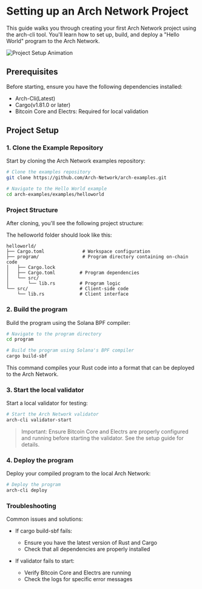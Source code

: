 # Setting up an Arch Network Project

This guide walks you through creating your first Arch Network project using the arch-cli tool. You'll learn how to set up, build, and deploy a "Hello World" program to the Arch Network.

<div class="terminal-animation">
  <img src="../assets/setup-project-demo.gif" alt="Project Setup Animation" />
</div>

## Prerequisites

Before starting, ensure you have the following dependencies installed:
- Arch-Cli(Latest)
- Cargo(v1.81.0 or later)
- Bitcoin Core and Electrs: Required for local validation

## Project Setup

### 1. Clone the Example Repository

Start by cloning the Arch Network examples repository:

```bash
# Clone the examples repository
git clone https://github.com/Arch-Network/arch-examples.git

# Navigate to the Hello World example
cd arch-examples/examples/helloworld
```

### Project Structure
After cloning, you'll see the following project structure:

The helloworld folder should look like this:
```
helloworld/
├── Cargo.toml              # Workspace configuration
├── program/                # Program directory containing on-chain code
│   ├── Cargo.lock
│   ├── Cargo.toml         # Program dependencies
│   └── src/
│       └── lib.rs         # Program logic
└── src/                   # Client-side code
    └── lib.rs             # Client interface
```

### 2. Build the program

Build the program using the Solana BPF compiler:

```bash
# Navigate to the program directory
cd program

# Build the program using Solana's BPF compiler
cargo build-sbf
```

This command compiles your Rust code into a format that can be deployed to the Arch Network.

### 3. Start the local validator
Start a local validator for testing:

```bash
# Start the Arch Network validator
arch-cli validator-start
```

> Important: Ensure Bitcoin Core and Electrs are properly configured and running before starting the validator. See the setup guide for details.

### 4. Deploy the program

Deploy your compiled program to the local Arch Network:

```bash
# Deploy the program
arch-cli deploy
```


### Troubleshooting
Common issues and solutions:

- If cargo build-sbf fails:
  - Ensure you have the latest version of Rust and Cargo
  - Check that all dependencies are properly installed


- If validator fails to start:
  - Verify Bitcoin Core and Electrs are running
  - Check the logs for specific error messages
